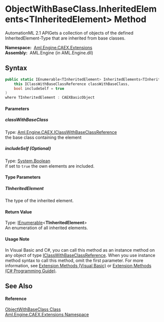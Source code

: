 ObjectWithBaseClass.InheritedElements&lt;TInheritedElement> Method
==================================================================
AutomationML 2.1 APIGets a collection of objects of the defined InheritedElement-Type that are inherited from base classes.

  **Namespace:**  [Aml.Engine.CAEX.Extensions][1]  
  **Assembly:**  AML.Engine (in AML.Engine.dll)

Syntax
------

```csharp
public static IEnumerable<TInheritedElement> InheritedElements<TInheritedElement>(
	this IClassWithBaseClassReference classWithBaseClass,
	bool includeSelf = true
)
where TInheritedElement : CAEXBasicObject

```

#### Parameters

##### *classWithBaseClass*
Type: [Aml.Engine.CAEX.IClassWithBaseClassReference][2]  
the base class containing the element

##### *includeSelf* (Optional)
Type: [System.Boolean][3]  
if set to `true` the own elements are included.

#### Type Parameters

##### *TInheritedElement*
The type of the inherited element.

#### Return Value
Type: [IEnumerable][4]&lt;**TInheritedElement**>  
 An enumeration of all inherited elements. 
#### Usage Note
In Visual Basic and C#, you can call this method as an instance method on any object of type [IClassWithBaseClassReference][2]. When you use instance method syntax to call this method, omit the first parameter. For more information, see [Extension Methods (Visual Basic)][5] or [Extension Methods (C# Programming Guide)][6].

See Also
--------

#### Reference
[ObjectWithBaseClass Class][7]  
[Aml.Engine.CAEX.Extensions Namespace][1]  

[1]: ../README.md
[2]: ../../Aml.Engine.CAEX/IClassWithBaseClassReference/README.md
[3]: https://docs.microsoft.com/dotnet/api/system.boolean
[4]: https://docs.microsoft.com/dotnet/api/system.collections.generic.ienumerable-1
[5]: https://docs.microsoft.com/dotnet/visual-basic/programming-guide/language-features/procedures/extension-methods
[6]: https://docs.microsoft.com/dotnet/csharp/programming-guide/classes-and-structs/extension-methods
[7]: README.md
[8]: https://www.automationml.org
[9]: ../../icons/logoShade.png